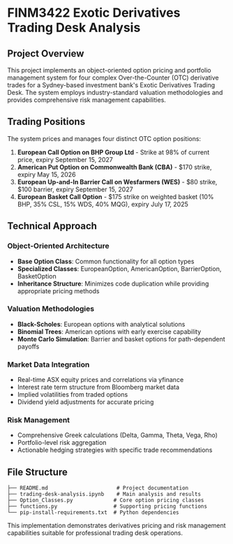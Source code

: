 # FINM3422 Exotic Derivatives Trading Desk Analysis

## Project Overview

This project implements an object-oriented option pricing and portfolio management system for four complex Over-the-Counter (OTC) derivative trades for a Sydney-based investment bank's Exotic Derivatives Trading Desk. The system employs industry-standard valuation methodologies and provides comprehensive risk management capabilities.

## Trading Positions

The system prices and manages four distinct OTC option positions:

1. **European Call Option on BHP Group Ltd** - Strike at 98% of current price, expiry September 15, 2027
2. **American Put Option on Commonwealth Bank (CBA)** - $170 strike, expiry May 15, 2026  
3. **European Up-and-In Barrier Call on Wesfarmers (WES)** - $80 strike, $100 barrier, expiry September 15, 2027
4. **European Basket Call Option** - $175 strike on weighted basket (10% BHP, 35% CSL, 15% WDS, 40% MQG), expiry July 17, 2025

## Technical Approach

### Object-Oriented Architecture
- **Base Option Class**: Common functionality for all option types
- **Specialized Classes**: EuropeanOption, AmericanOption, BarrierOption, BasketOption
- **Inheritance Structure**: Minimizes code duplication while providing appropriate pricing methods

### Valuation Methodologies
- **Black-Scholes**: European options with analytical solutions
- **Binomial Trees**: American options with early exercise capability
- **Monte Carlo Simulation**: Barrier and basket options for path-dependent payoffs

### Market Data Integration
- Real-time ASX equity prices and correlations via yfinance
- Interest rate term structure from Bloomberg market data
- Implied volatilities from traded options
- Dividend yield adjustments for accurate pricing

### Risk Management
- Comprehensive Greek calculations (Delta, Gamma, Theta, Vega, Rho)
- Portfolio-level risk aggregation
- Actionable hedging strategies with specific trade recommendations


## File Structure

```
├── README.md                      # Project documentation
├── trading-desk-analysis.ipynb    # Main analysis and results
├── Option_Classes.py             # Core option pricing classes  
├── functions.py                  # Supporting pricing functions
└── pip-install-requirements.txt  # Python dependencies
```

This implementation demonstrates derivatives pricing and risk management capabilities suitable for professional trading desk operations.